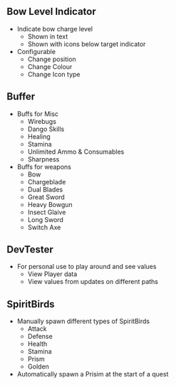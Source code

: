 ## Bow Level Indicator
- Indicate bow charge level
	- Shown in text
	- Shown with icons below target indicator
- Configurable
	- Change position
	- Change Colour
	- Change Icon type
## Buffer
- Buffs for Misc
	- Wirebugs
	- Dango Skills
	- Healing
	- Stamina
	- Unlimited Ammo & Consumables
	- Sharpness
- Buffs for weapons
	- Bow
	- Chargeblade
	- Dual Blades
	- Great Sword
	- Heavy Bowgun
	- Insect Glaive
	- Long Sword
	- Switch Axe

## DevTester
- For personal use to play around and see values
	- View Player data
	- View values from updates on different paths

## SpiritBirds
- Manually spawn different types of SpiritBirds
	- Attack
	- Defense
	- Health
	- Stamina
	- Prism
	- Golden
- Automatically spawn a Prisim at the start of a quest